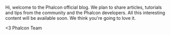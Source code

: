 Hi, welcome to the Phalcon official blog. We plan to share articles, tutorials and tips from the community and the Phalcon developers. All this interesting content will be available soon. We think you're going to love it.

<3 Phalcon Team